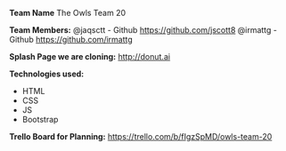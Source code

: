 **Team Name**
The Owls Team 20

**Team Members:**
@jaqsctt - Github https://github.com/jscott8
@irmattg - Github https://github.com/irmattg

**Splash Page we are cloning:**
http://donut.ai

**Technologies used:**
* HTML
* CSS
* JS
* Bootstrap

**Trello Board for Planning:**
https://trello.com/b/fIgzSpMD/owls-team-20


